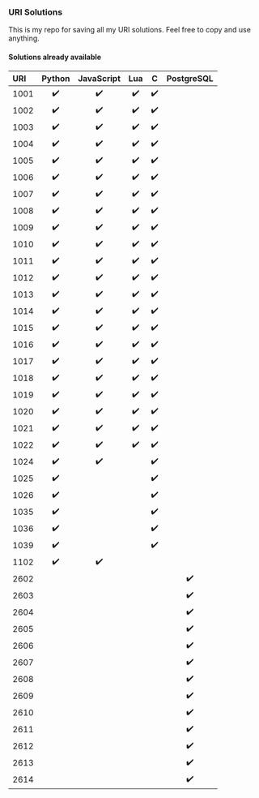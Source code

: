 ### URI Solutions

This is my repo for saving all my URI solutions.
Feel free to copy and use anything.

#### Solutions already available
<!--TABLE-->
URI  | Python | JavaScript | Lua | C | PostgreSQL 
:--- | :---: | :---: | :---: | :---: | :---: 
1001 | :heavy_check_mark: | :heavy_check_mark: | :heavy_check_mark: | :heavy_check_mark: | 
1002 | :heavy_check_mark: | :heavy_check_mark: | :heavy_check_mark: | :heavy_check_mark: | 
1003 | :heavy_check_mark: | :heavy_check_mark: | :heavy_check_mark: | :heavy_check_mark: | 
1004 | :heavy_check_mark: | :heavy_check_mark: | :heavy_check_mark: | :heavy_check_mark: | 
1005 | :heavy_check_mark: | :heavy_check_mark: | :heavy_check_mark: | :heavy_check_mark: | 
1006 | :heavy_check_mark: | :heavy_check_mark: | :heavy_check_mark: | :heavy_check_mark: | 
1007 | :heavy_check_mark: | :heavy_check_mark: | :heavy_check_mark: | :heavy_check_mark: | 
1008 | :heavy_check_mark: | :heavy_check_mark: | :heavy_check_mark: | :heavy_check_mark: | 
1009 | :heavy_check_mark: | :heavy_check_mark: | :heavy_check_mark: | :heavy_check_mark: | 
1010 | :heavy_check_mark: | :heavy_check_mark: | :heavy_check_mark: | :heavy_check_mark: | 
1011 | :heavy_check_mark: | :heavy_check_mark: | :heavy_check_mark: | :heavy_check_mark: | 
1012 | :heavy_check_mark: | :heavy_check_mark: | :heavy_check_mark: | :heavy_check_mark: | 
1013 | :heavy_check_mark: | :heavy_check_mark: | :heavy_check_mark: | :heavy_check_mark: | 
1014 | :heavy_check_mark: | :heavy_check_mark: | :heavy_check_mark: | :heavy_check_mark: | 
1015 | :heavy_check_mark: | :heavy_check_mark: | :heavy_check_mark: | :heavy_check_mark: | 
1016 | :heavy_check_mark: | :heavy_check_mark: | :heavy_check_mark: | :heavy_check_mark: | 
1017 | :heavy_check_mark: | :heavy_check_mark: | :heavy_check_mark: | :heavy_check_mark: | 
1018 | :heavy_check_mark: | :heavy_check_mark: | :heavy_check_mark: | :heavy_check_mark: | 
1019 | :heavy_check_mark: | :heavy_check_mark: | :heavy_check_mark: | :heavy_check_mark: | 
1020 | :heavy_check_mark: | :heavy_check_mark: | :heavy_check_mark: | :heavy_check_mark: | 
1021 | :heavy_check_mark: | :heavy_check_mark: | :heavy_check_mark: | :heavy_check_mark: | 
1022 | :heavy_check_mark: | :heavy_check_mark: | :heavy_check_mark: | :heavy_check_mark: | 
1024 | :heavy_check_mark: | :heavy_check_mark: |  | :heavy_check_mark: | 
1025 | :heavy_check_mark: |  |  | :heavy_check_mark: | 
1026 | :heavy_check_mark: |  |  | :heavy_check_mark: | 
1035 | :heavy_check_mark: |  |  | :heavy_check_mark: | 
1036 | :heavy_check_mark: |  |  | :heavy_check_mark: | 
1039 | :heavy_check_mark: |  |  | :heavy_check_mark: | 
1102 | :heavy_check_mark: | :heavy_check_mark: |  |  | 
2602 |  |  |  |  | :heavy_check_mark:
2603 |  |  |  |  | :heavy_check_mark:
2604 |  |  |  |  | :heavy_check_mark:
2605 |  |  |  |  | :heavy_check_mark:
2606 |  |  |  |  | :heavy_check_mark:
2607 |  |  |  |  | :heavy_check_mark:
2608 |  |  |  |  | :heavy_check_mark:
2609 |  |  |  |  | :heavy_check_mark:
2610 |  |  |  |  | :heavy_check_mark:
2611 |  |  |  |  | :heavy_check_mark:
2612 |  |  |  |  | :heavy_check_mark:
2613 |  |  |  |  | :heavy_check_mark:
2614 |  |  |  |  | :heavy_check_mark:
